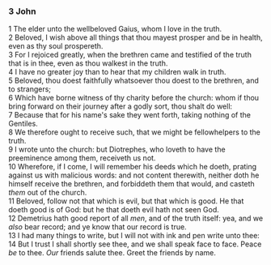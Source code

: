 ### 3 John 

1 The elder unto the wellbeloved Gaius, whom I love in the truth.  
2 Beloved, I wish above all things that thou mayest prosper and be in health, even as thy soul prospereth.  
3 For I rejoiced greatly, when the brethren came and testified of the truth that is in thee, even as thou walkest in the truth.  
4 I have no greater joy than to hear that my children walk in truth.  
5 Beloved, thou doest faithfully whatsoever thou doest to the brethren, and to strangers;  
6 Which have borne witness of thy charity before the church: whom if thou bring forward on their journey after a godly sort, thou shalt do well:  
7 Because that for his name's sake they went forth, taking nothing of the Gentiles.  
8 We therefore ought to receive such, that we might be fellowhelpers to the truth.  
9 I wrote unto the church: but Diotrephes, who loveth to have the preeminence among them, receiveth us not.  
10 Wherefore, if I come, I will remember his deeds which he doeth, prating against us with malicious words: and not content therewith, neither doth he himself receive the brethren, and forbiddeth them that would, and casteth *them* out of the church.  
11 Beloved, follow not that which is evil, but that which is good. He that doeth good is of God: but he that doeth evil hath not seen God.  
12 Demetrius hath good report of all *men*, and of the truth itself: yea, and we *also* bear record; and ye know that our record is true.  
13 I had many things to write, but I will not with ink and pen write unto thee:  
14 But I trust I shall shortly see thee, and we shall speak face to face. Peace *be* to thee. *Our* friends salute thee. Greet the friends by name.  
